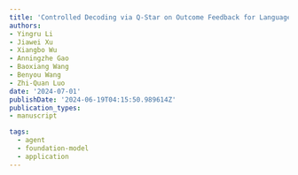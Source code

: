 ```yaml
---
title: 'Controlled Decoding via Q-Star on Outcome Feedback for Language Models'
authors:
- Yingru Li
- Jiawei Xu
- Xiangbo Wu
- Anningzhe Gao
- Baoxiang Wang
- Benyou Wang
- Zhi-Quan Luo
date: '2024-07-01'
publishDate: '2024-06-19T04:15:50.989614Z'
publication_types:
- manuscript

tags:
  - agent
  - foundation-model
  - application
---
```

